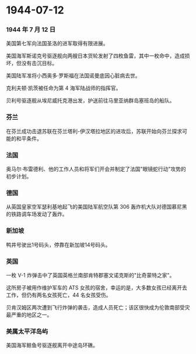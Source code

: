 # 1944-07-12

### 1944 年 7 月 12 日

美国第七军向法国圣洛的进军取得有限进展。

美国海军斯诺克号驱逐舰向两艘日本货轮发射了四枚鱼雷，其中一枚命中，造成损坏，但没有击沉目标。

美国陆军准将小西奥多·罗斯福在法国诺曼底因心脏病去世。

克利夫顿·凯茨被任命为第 4 海军陆战师的指挥官。

贝利号驱逐舰从埃尼威托克港出发，护送前往马里亚纳群岛塞班岛的船队。

### 芬兰

在芬兰成功击退苏联在芬兰塔利-伊汉塔拉地区的进攻后，苏联开始向芬兰探求可能的和平条件。

### 法国

奥马尔·布雷德利、他的工作人员和将军们开会并制定了法国"眼镜蛇行动"攻势的初步计划。

### 德国

从英国皇家空军瑟利基地起飞的美国陆军航空队第 306
轰炸机大队对德国慕尼黑的铁路调车场发动了轰炸。

### 新加坡

鸭井号驶出1号码头，停靠在新加坡14号码头。

### 英国

一枚 V-1 炸弹击中了英国英格兰南部肯特郡塞文诺克斯的"比奇蒙特之家"。

这所房子被用作维护军车的 ATS
女孩的宿舍，幸运的是，大多数女孩已经离开去工作，但仍有两名女孩死亡，44
名女孩受伤。

贝肯汉姆区两次遭到飞行炸弹的袭击，造成人员死亡；该区很快成为伦敦南部受灾最严重的地区之一。

### 美属太平洋岛屿

美国海军鲸鱼号驱逐舰离开中途岛环礁。